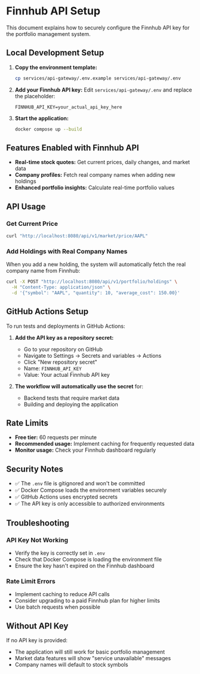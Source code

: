 # Finnhub API Setup

This document explains how to securely configure the Finnhub API key for the portfolio management system.

## Local Development Setup

1. **Copy the environment template:**
   ```bash
   cp services/api-gateway/.env.example services/api-gateway/.env
   ```

2. **Add your Finnhub API key:**
   Edit `services/api-gateway/.env` and replace the placeholder:
   ```
   FINNHUB_API_KEY=your_actual_api_key_here
   ```

3. **Start the application:**
   ```bash
   docker compose up --build
   ```

## Features Enabled with Finnhub API

- **Real-time stock quotes:** Get current prices, daily changes, and market data
- **Company profiles:** Fetch real company names when adding new holdings
- **Enhanced portfolio insights:** Calculate real-time portfolio values

## API Usage

### Get Current Price
```bash
curl "http://localhost:8080/api/v1/market/price/AAPL"
```

### Add Holdings with Real Company Names
When you add a new holding, the system will automatically fetch the real company name from Finnhub:
```bash
curl -X POST "http://localhost:8080/api/v1/portfolio/holdings" \
  -H "Content-Type: application/json" \
  -d '{"symbol": "AAPL", "quantity": 10, "average_cost": 150.00}'
```

## GitHub Actions Setup

To run tests and deployments in GitHub Actions:

1. **Add the API key as a repository secret:**
   - Go to your repository on GitHub
   - Navigate to Settings → Secrets and variables → Actions
   - Click "New repository secret"
   - Name: `FINNHUB_API_KEY`
   - Value: Your actual Finnhub API key

2. **The workflow will automatically use the secret** for:
   - Backend tests that require market data
   - Building and deploying the application

## Rate Limits

- **Free tier:** 60 requests per minute
- **Recommended usage:** Implement caching for frequently requested data
- **Monitor usage:** Check your Finnhub dashboard regularly

## Security Notes

- ✅ The `.env` file is gitignored and won't be committed
- ✅ Docker Compose loads the environment variables securely
- ✅ GitHub Actions uses encrypted secrets
- ✅ The API key is only accessible to authorized environments

## Troubleshooting

### API Key Not Working
- Verify the key is correctly set in `.env`
- Check that Docker Compose is loading the environment file
- Ensure the key hasn't expired on the Finnhub dashboard

### Rate Limit Errors
- Implement caching to reduce API calls
- Consider upgrading to a paid Finnhub plan for higher limits
- Use batch requests when possible

## Without API Key

If no API key is provided:
- The application will still work for basic portfolio management
- Market data features will show "service unavailable" messages
- Company names will default to stock symbols
